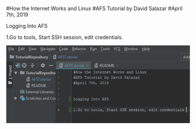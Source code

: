 #How the Internet Works and Linux
#AFS Tutorial by David Salazar
#April 7th, 2019


Logging Into AFS

1.Go to tools, Start SSH session, edit credentials.

![alt text](img/AFSlogging1.PNG)
